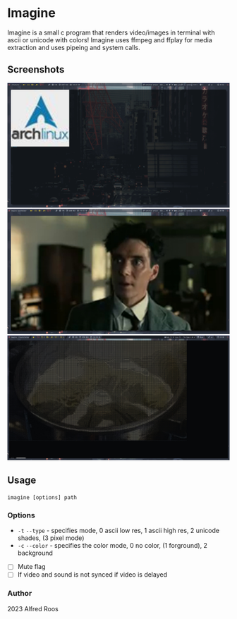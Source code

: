 # Imagine

Imagine is a small c program that renders video/images in terminal with ascii or unicode with colors!
Imagine uses ffmpeg and ffplay for media extraction and uses pipeing and system calls.


## Screenshots

![Screen1](https://github.com/spynetS/imagine/blob/main/Images/Screen2.jpg)
![Screen2](https://github.com/spynetS/imagine/blob/main/Images/Screen1.jpg)
![Screen3](https://github.com/spynetS/imagine/blob/main/Images/Screen0.jpg)

## Usage 
`imagine [options] path`


### Options

- `-t` `--type`  - specifies mode, 0 ascii low res, 1 ascii high res, 2 unicode shades, (3 pixel mode)
- `-c` `--color` - specifies the color mode, 0 no color, (1 forground), 2 background


- [ ] Mute flag
- [ ] If video and sound is not synced if video is delayed

### Author
2023 Alfred Roos
